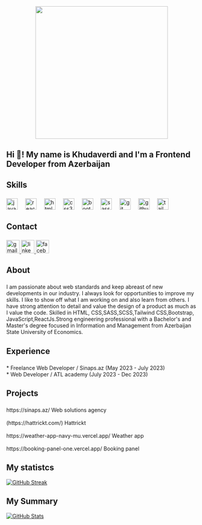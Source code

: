 <div align="center">
  <img  height="350" src="https://camo.githubusercontent.com/fb9f8045c2a49eec15a7608a6dcac8928a9f92e45bebab3619c9bec17a443c1a/68747470733a2f2f322e62702e626c6f6773706f742e636f6d2f2d45696763415342354b37492f5735373454727a357461492f41414141414141414150452f326967686d464c58576334543679386a6f62595f4c6f4271756930537549364177434c63424741732f73313630302f4b656c6c616e253235324241742532353242576f726b2e676966"     />
</div>

###

<h2 align="left">Hi 👋! My name is Khudaverdi  and I'm a  Frontend Developer from Azerbaijan</h2>

###

<h2 align="left">Skills</h2>

###

<div align="left">
  <img src="https://cdn.jsdelivr.net/gh/devicons/devicon/icons/javascript/javascript-original.svg" height="30" alt="javascript logo"  />
  <img width="12" />
  <img src="https://cdn.jsdelivr.net/gh/devicons/devicon/icons/react/react-original.svg" height="30" alt="react logo"  />
  <img width="12" />
  <img src="https://cdn.jsdelivr.net/gh/devicons/devicon/icons/html5/html5-original.svg" height="30" alt="html5 logo"  />
  <img width="12" />
  <img src="https://cdn.jsdelivr.net/gh/devicons/devicon/icons/css3/css3-original.svg" height="30" alt="css3 logo"  />
  <img width="12" />
  <img src="https://cdn.jsdelivr.net/gh/devicons/devicon/icons/bootstrap/bootstrap-original.svg" height="30" alt="bootstrap logo"  />
  <img width="12" />
  <img src="https://cdn.jsdelivr.net/gh/devicons/devicon/icons/sass/sass-original.svg" height="30" alt="sass logo"  />
  <img width="12" />
  <img src="https://cdn.jsdelivr.net/gh/devicons/devicon/icons/git/git-original.svg" height="30" alt="git logo"  />
  <img width="12" />
  <img src="https://cdn.jsdelivr.net/gh/devicons/devicon/icons/github/github-original.svg" height="30" alt="github logo"  />
  <img width="12" />
  <img src="https://cdn.jsdelivr.net/gh/devicons/devicon/icons/tailwindcss/tailwindcss-original-wordmark.svg" height="30" alt="tailwindcss logo"  />
</div>

###

<h2 align="left">Contact</h2>

###

<div align="left">
  <a href="xudaverdi.sh@gmail.com" target="_blank">
    <img src="https://img.shields.io/static/v1?message=Gmail&logo=gmail&label=&color=D14836&logoColor=white&labelColor=&style=for-the-badge" height="35" alt="gmail logo"  />
  </a>
  <a href="www.linkedin.com/in/khudaverdi-shiralizade-4649a6215" target="_blank">
    <img src="https://img.shields.io/static/v1?message=LinkedIn&logo=linkedin&label=&color=0077B5&logoColor=white&labelColor=&style=for-the-badge" height="35" alt="linkedin logo"  />
  </a>
  <a href="https://www.facebook.com/Xudaverdi.Sh" target="_blank">
    <img src="https://img.shields.io/static/v1?message=Facebook&logo=facebook&label=&color=1877F2&logoColor=white&labelColor=&style=for-the-badge" height="35" alt="facebook logo"  />
  </a>
</div>

###

<h2 align="left">About</h2>

###

<p align="left">I am passionate about web standards and keep abreast of new developments in our industry. I always look for opportunities to improve my skills. I like to show off what I am working on and also learn from others. I have strong attention to detail and value the design of a product as much as I value the code. Skilled in HTML, CSS,SASS,SCSS,Tailwind CSS,Bootstrap, JavaScript,ReactJs.Strong engineering professional with a Bachelor's and Master's degree focused in Information and Management from Azerbaijan State University of Economics.</p>

###

<h2 align="left">Experience</h2>

###

<p align="left">* Freelance Web Developer / Sinaps.az (May 2023 - July 2023)<br>* Web Developer / ATL academy (July 2023 - Dec 2023)</p>

###

<h2 align="left">Projects</h2>

###

<p align="left">https://sinaps.az/ Web solutions agency<br (https://gamboo.io/) Gamboo<br><br(https://oxoix.com/) OXOIX<br><br>(https://hattrickt.com/) Hattrickt<br><br>https://weather-app-navy-mu.vercel.app/ Weather app<br><br>https://booking-panel-one.vercel.app/ Booking panel</p>

<h2 align="left">My statistcs</h2>

[![GitHub Streak](https://github-readme-streak-stats.herokuapp.com/?user=Khudaverdi27)](https://git.io/streak-stats)

<h2 align="left">My Summary</h2>

[![GitHub Stats](https://github-readme-stats.vercel.app/api?username=Khudaverdi27&show_icons=true&count_private=true&hide=prs&theme=algolia)](https://github.com/Khudaverdi27/github-readme-stats)






